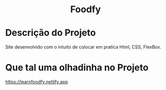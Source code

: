 <h1 align="center">Foodfy</h1>

# Descrição do Projeto

Site desenvolvido com o intuito de colocar em pratica Html, CSS, FlexBox.


# Que tal uma olhadinha no Projeto

https://learnfoodfy.netlify.app
